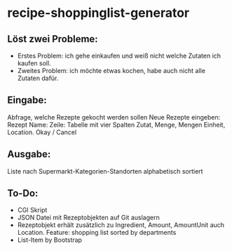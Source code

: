 # recipe-shoppinglist-generator

## Löst zwei Probleme:
* Erstes Problem: ich gehe einkaufen und weiß nicht welche Zutaten ich kaufen soll.
* Zweites Problem: ich möchte etwas kochen, habe auch nicht alle Zutaten dafür.

## Eingabe:
Abfrage, welche Rezepte gekocht werden sollen
Neue Rezepte eingeben:
Rezept Name:
Zeile: Tabelle mit vier Spalten Zutat, Menge, Mengen Einheit, Location.
Okay / Cancel

## Ausgabe:
Liste nach Supermarkt-Kategorien-Standorten alphabetisch sortiert


## To-Do:
- CGI Skript
- JSON Datei mit Rezeptobjekten auf Git auslagern
- Rezeptobjekt erhält zusätzlich zu Ingredient, Amount, AmountUnit auch Location. Feature: shopping list sorted by departments
- List-Item by Bootstrap


